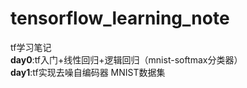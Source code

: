 # tensorflow_learning_note
tf学习笔记  
__day0__:tf入门+线性回归+逻辑回归（mnist-softmax分类器）  
__day1__:tf实现去噪自编码器  MNIST数据集
